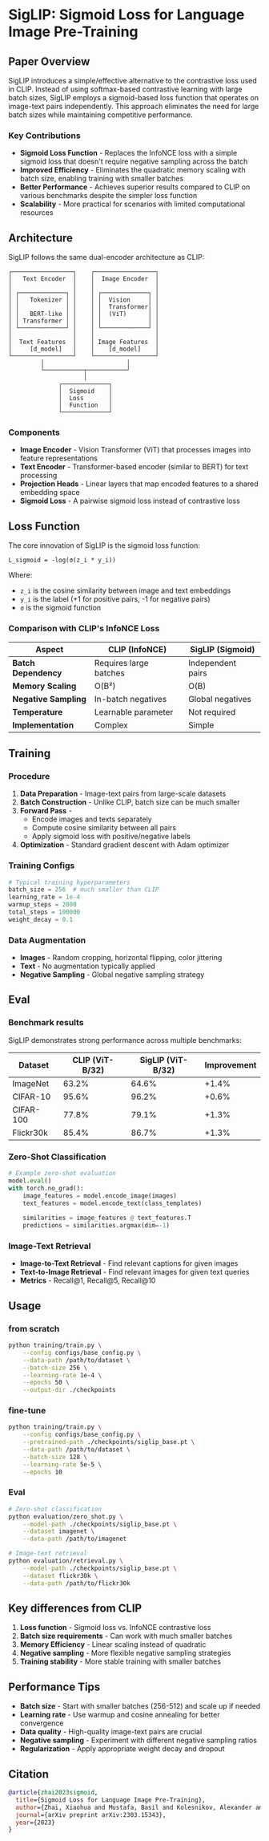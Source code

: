# SigLIP: Sigmoid Loss for Language Image Pre-Training

## Paper Overview

SigLIP introduces a simple/effective alternative to the contrastive loss used in CLIP. Instead of using softmax-based contrastive learning with large batch sizes, SigLIP employs a sigmoid-based loss function that operates on image-text pairs independently. This approach eliminates the need for large batch sizes while maintaining competitive performance.

### Key Contributions

- **Sigmoid Loss Function** - Replaces the InfoNCE loss with a simple sigmoid loss that doesn't require negative sampling across the batch
- **Improved Efficiency** - Eliminates the quadratic memory scaling with batch size, enabling training with smaller batches
- **Better Performance** - Achieves superior results compared to CLIP on various benchmarks despite the simpler loss function
- **Scalability** - More practical for scenarios with limited computational resources

## Architecture

SigLIP follows the same dual-encoder architecture as CLIP:

```
┌─────────────────┐    ┌─────────────────┐
│   Text Encoder  │    │  Image Encoder  │
│                 │    │                 │
│ ┌─────────────┐ │    │ ┌─────────────┐ │
│ │   Tokenizer │ │    │ │  Vision     │ │
│ │             │ │    │ │  Transformer│ │
│ │   BERT-like │ │    │ │  (ViT)      │ │
│ │ Transformer │ │    │ │             │ │
│ └─────────────┘ │    │ └─────────────┘ │
│                 │    │                 │
│  Text Features  │    │ Image Features  │
│     [d_model]   │    │    [d_model]    │
└─────────────────┘    └─────────────────┘
         │                       │
         └───────────┬───────────┘
                     │
              ┌─────────────┐
              │  Sigmoid    │
              │  Loss       │
              │  Function   │
              └─────────────┘
```

### Components

- **Image Encoder** - Vision Transformer (ViT) that processes images into feature representations
- **Text Encoder** - Transformer-based encoder (similar to BERT) for text processing
- **Projection Heads** - Linear layers that map encoded features to a shared embedding space
- **Sigmoid Loss** - A pairwise sigmoid loss instead of contrastive loss

## Loss Function

The core innovation of SigLIP is the sigmoid loss function:

```
L_sigmoid = -log(σ(z_i * y_i))
```

Where:
- `z_i` is the cosine similarity between image and text embeddings
- `y_i` is the label (+1 for positive pairs, -1 for negative pairs)
- `σ` is the sigmoid function

### Comparison with CLIP's InfoNCE Loss

| Aspect | CLIP (InfoNCE) | SigLIP (Sigmoid) |
|--------|----------------|------------------|
| **Batch Dependency** | Requires large batches | Independent pairs |
| **Memory Scaling** | O(B²) | O(B) |
| **Negative Sampling** | In-batch negatives | Global negatives |
| **Temperature** | Learnable parameter | Not required |
| **Implementation** | Complex | Simple |

## Training

### Procedure

1. **Data Preparation** - Image-text pairs from large-scale datasets
2. **Batch Construction** - Unlike CLIP, batch size can be much smaller
3. **Forward Pass** - 
   - Encode images and texts separately
   - Compute cosine similarity between all pairs
   - Apply sigmoid loss with positive/negative labels
4. **Optimization** - Standard gradient descent with Adam optimizer

### Training Configs

```python
# Typical training hyperparameters
batch_size = 256  # much smaller than CLIP
learning_rate = 1e-4
warmup_steps = 2000
total_steps = 100000
weight_decay = 0.1
```

### Data Augmentation

- **Images** - Random cropping, horizontal flipping, color jittering
- **Text** - No augmentation typically applied
- **Negative Sampling** - Global negative sampling strategy

## Eval

### Benchmark results

SigLIP demonstrates strong performance across multiple benchmarks:

| Dataset | CLIP (ViT-B/32) | SigLIP (ViT-B/32) | Improvement |
|---------|-----------------|-------------------|-------------|
| ImageNet | 63.2% | 64.6% | +1.4% |
| CIFAR-10 | 95.6% | 96.2% | +0.6% |
| CIFAR-100 | 77.8% | 79.1% | +1.3% |
| Flickr30k | 85.4% | 86.7% | +1.3% |

### Zero-Shot Classification

```python
# Example zero-shot evaluation
model.eval()
with torch.no_grad():
    image_features = model.encode_image(images)
    text_features = model.encode_text(class_templates)
    
    similarities = image_features @ text_features.T
    predictions = similarities.argmax(dim=-1)
```

### Image-Text Retrieval

- **Image-to-Text Retrieval** - Find relevant captions for given images
- **Text-to-Image Retrieval** - Find relevant images for given text queries
- **Metrics** - Recall@1, Recall@5, Recall@10

## Usage

### from scratch

```bash
python training/train.py \
    --config configs/base_config.py \
    --data-path /path/to/dataset \
    --batch-size 256 \
    --learning-rate 1e-4 \
    --epochs 50 \
    --output-dir ./checkpoints
```

### fine-tune

```bash
python training/train.py \
    --config configs/base_config.py \
    --pretrained-path ./checkpoints/siglip_base.pt \
    --data-path /path/to/dataset \
    --batch-size 128 \
    --learning-rate 5e-5 \
    --epochs 10
```

### Eval

```bash
# Zero-shot classification
python evaluation/zero_shot.py \
    --model-path ./checkpoints/siglip_base.pt \
    --dataset imagenet \
    --data-path /path/to/imagenet

# Image-text retrieval
python evaluation/retrieval.py \
    --model-path ./checkpoints/siglip_base.pt \
    --dataset flickr30k \
    --data-path /path/to/flickr30k
```

## Key differences from CLIP

1. **Loss function** - Sigmoid loss vs. InfoNCE contrastive loss
2. **Batch size requirements** - Can work with much smaller batches
3. **Memory Efficiency** - Linear scaling instead of quadratic
4. **Negative sampling** - More flexible negative sampling strategies
5. **Training stability** - More stable training with smaller batches

## Performance Tips

- **Batch size** - Start with smaller batches (256-512) and scale up if needed
- **Learning rate** - Use warmup and cosine annealing for better convergence
- **Data quality** - High-quality image-text pairs are crucial
- **Negative sampling** - Experiment with different negative sampling ratios
- **Regularization** - Apply appropriate weight decay and dropout

## Citation

```bibtex
@article{zhai2023sigmoid,
  title={Sigmoid Loss for Language Image Pre-Training},
  author={Zhai, Xiaohua and Mustafa, Basil and Kolesnikov, Alexander and Beyer, Lucas},
  journal={arXiv preprint arXiv:2303.15343},
  year={2023}
}
```
    
